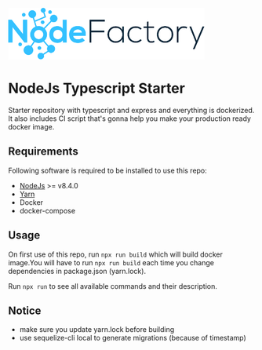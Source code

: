 ![NodeFactory](banner.png)

# NodeJs Typescript Starter
Starter repository with typescript and express and everything is dockerized.
It also includes CI script that's gonna help you make your production ready docker image.

## Requirements

Following software is required to be installed to use this repo:
 * [NodeJs](https://nodejs.org/en/) >= v8.4.0
 * [Yarn](https://yarnpkg.com/en/docs/install#debian-stable)
 * Docker
 * docker-compose

## Usage

On first use of this repo, run `npx run build` which will
build docker image.You will have to run `npx run build` each time
you change dependencies in package.json (yarn.lock).

Run `npx run` to see all available commands and their description.

## Notice
* make sure you update yarn.lock before building
* use sequelize-cli local to generate migrations (because of timestamp)
